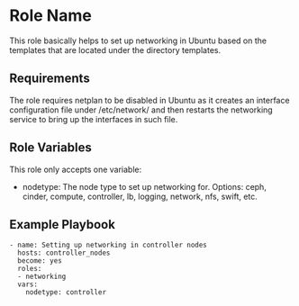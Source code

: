 Role Name
=========

This role basically helps to set up networking in Ubuntu based on the templates that are located under the directory templates.

Requirements
------------

The role requires netplan to be disabled in Ubuntu as it creates an interface configuration file under /etc/network/ and then restarts the networking service to bring up the interfaces in such file.

Role Variables
--------------

This role only accepts one variable:

- nodetype: The node type to set up networking for.
    Options: ceph, cinder, compute, controller, lb, logging, network, nfs, swift, etc. 

Example Playbook
----------------

    - name: Setting up networking in controller nodes
      hosts: controller_nodes
      become: yes
      roles:
      - networking
      vars:
        nodetype: controller
